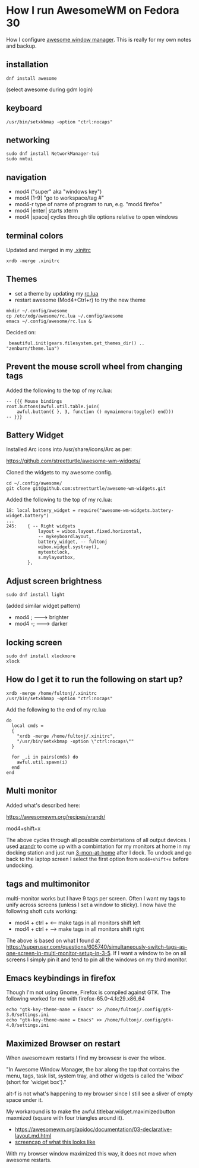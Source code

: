 # How I run AwesomeWM on Fedora 30

How I configure [awesome window manager](https://awesomewm.org).
This is really for my own notes and backup. 

## installation

`dnf install awesome`

(select awesome during gdm login)

## keyboard

`/usr/bin/setxkbmap -option "ctrl:nocaps"`

## networking

```
sudo dnf install NetworkManager-tui
sudo nmtui
```

## navigation

- mod4 ("super" aka "windows key")
- mod4 [1-9] "go to workspace/tag #"
- mod4-r type of name of program to run, e.g. "mod4 firefox"
- mod4 |enter| starts xterm
- mod4 |space| cycles through tile options relative to open windows 

## terminal colors

Updated and merged in my [.xinitrc](xinitrc)

`xrdb -merge .xinitrc`

## Themes

- set a theme by updating my [rc.lua](rc.lua)
- restart awesome (Mod4+Ctrl+r) to try the new theme

```
mkdir ~/.config/awesome
cp /etc/xdg/awesome/rc.lua ~/.config/awesome
emacs ~/.config/awesome/rc.lua &
```

Decided on:
```
 beautiful.init(gears.filesystem.get_themes_dir() .. "zenburn/theme.lua")
```

## Prevent the mouse scroll wheel from changing tags

Added the following to the top of my rc.lua:

```
-- {{{ Mouse bindings
root.buttons(awful.util.table.join(
    awful.button({ }, 3, function () mymainmenu:toggle() end)))
-- }}}
```

## Battery Widget

Installed Arc icons into /usr/share/icons/Arc as per:

 https://github.com/streetturtle/awesome-wm-widgets/

Cloned the widgets to my awesome config.

```
cd ~/.config/awesome/
git clone git@github.com:streetturtle/awesome-wm-widgets.git
```

Added the following to the top of my rc.lua:

```
18: local battery_widget = require("awesome-wm-widgets.battery-widget.battery")
...
245:    { -- Right widgets
            layout = wibox.layout.fixed.horizontal,
            -- mykeyboardlayout,
            battery_widget, -- fultonj
            wibox.widget.systray(),
            mytextclock,
            s.mylayoutbox,
        },
```

## Adjust screen brightness

`sudo dnf install light`

(added similar widget pattern)

- mod4 ;         ---> brighter
- mod4 <shift>-; ---> darker

## locking screen

```
sudo dnf install xlockmore
xlock
```

## How do I get it to run the following on start up?

```
xrdb -merge /home/fultonj/.xinitrc
/usr/bin/setxkbmap -option "ctrl:nocaps"
```

Add the following to the end of my rc.lua

```
do
  local cmds =
  {
    "xrdb -merge /home/fultonj/.xinitrc",
    "/usr/bin/setxkbmap -option \"ctrl:nocaps\""
  }

  for _,i in pairs(cmds) do
    awful.util.spawn(i)
  end
end
```

## Multi monitor

Added what's described here:

 https://awesomewm.org/recipes/xrandr/

mod4+shift+x

The above cycles through all possible combintations of all output
devices. I used [arandr](https://christian.amsuess.com/tools/arandr)
to come up with a combintation for my monitors at home in my docking
station and just run [3-mon-at-home](3-mon-at-home) after I dock. To
undock and go back to the laptop screen I select the first option from
`mod4+shift+x` before undocking.

## tags and multimonitor

multi-monitor works but I have 9 tags per screen. Often I want my tags
to unify across screens (unless I set a window to sticky). I now have
the following shoft cuts working:

- mod4 + ctrl + <-- make tags in all monitors shift left
- mod4 + ctrl + --> make tags in all monitors shift right

The above is based on what I found at https://superuser.com/questions/605740/simultaneously-switch-tags-as-one-screen-in-multi-monitor-setup-in-3-5.
If I want a window to be on all screens I simply pin it 
and tend to pin all the windows on my third monitor.

## Emacs keybindings in firefox

Though I'm not using Gnome, Firefox is compiled against GTK.
The following worked for me with firefox-65.0-4.fc29.x86_64

```
echo "gtk-key-theme-name = Emacs" >> /home/fultonj/.config/gtk-3.0/settings.ini
echo "gtk-key-theme-name = Emacs" >> /home/fultonj/.config/gtk-4.0/settings.ini
```

## Maximized Browser on restart

When awesomewm restarts I find my browsesr is over the wibox.

"In Awesome Window Manager, the bar along the top that contains the
menu, tags, task list, system tray, and other widgets is called the
'wibox' (short for 'widget box')."

alt-f is not what's happening to my browser since I still see a sliver
of empty space under it.

My workaround is to make the awful.titlebar.widget.maximizedbutton
maxmized (square with four triangles around it).

- https://awesomewm.org/apidoc/documentation/03-declarative-layout.md.html
- [screencap of what this looks like](screenshots/browser_not_being_awesome.png)

With my browser window maximized this way, it does not move when awesome restarts.


